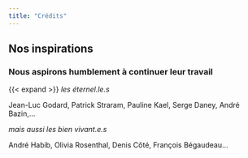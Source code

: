 ```yaml
---
title: "Crédits"
---
```


## Nos inspirations

### Nous aspirons humblement à continuer leur travail

{{< expand >}} *les éternel.le.s*
 
Jean-Luc Godard, Patrick Straram, Pauline Kael, Serge Daney, André Bazin,...


*mais aussi les bien vivant.e.s* 

André Habib, Olivia Rosenthal, Denis Côté, François Bégaudeau...
